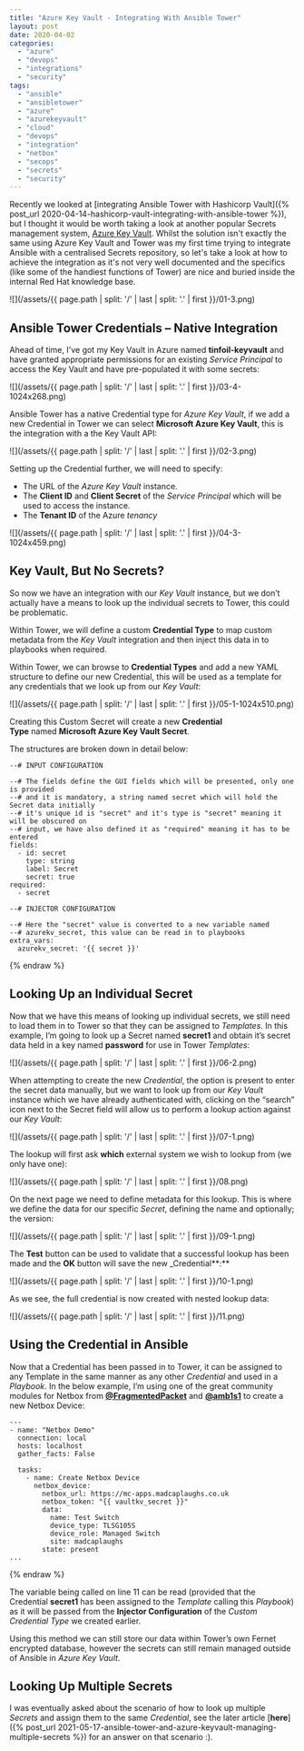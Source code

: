 ```yaml
---
title: "Azure Key Vault - Integrating With Ansible Tower"
layout: post
date: 2020-04-02
categories: 
  - "azure"
  - "devops"
  - "integrations"
  - "security"
tags: 
  - "ansible"
  - "ansibletower"
  - "azure"
  - "azurekeyvault"
  - "cloud"
  - "devops"
  - "integration"
  - "netbox"
  - "secops"
  - "secrets"
  - "security"
---
```


Recently we looked at [integrating Ansible Tower with Hashicorp Vault]({% post_url 2020-04-14-hashicorp-vault-integrating-with-ansible-tower %}), but I thought it would be worth taking a look at another popular Secrets management system, [Azure Key Vault](https://azure.microsoft.com/en-gb/services/key-vault/). Whilst the solution isn't exactly the same using Azure Key Vault and Tower was my first time trying to integrate Ansible with a centralised Secrets repository, so let's take a look at how to achieve the integration as it's not very well documented and the specifics (like some of the handiest functions of Tower) are nice and buried inside the internal Red Hat knowledge base.

![](/assets/{{ page.path | split: '/' | last | split: '.' | first }}/01-3.png)

## Ansible Tower Credentials – Native Integration

Ahead of time, I've got my Key Vault in Azure named **tinfoil-keyvault** and have granted appropriate permissions for an existing _Service Principal_ to access the Key Vault and have pre-populated it with some secrets:

![](/assets/{{ page.path | split: '/' | last | split: '.' | first }}/03-4-1024x268.png)

Ansible Tower has a native Credential type for _Azure Key Vault_, if we add a new Credential in Tower we can select **Microsoft Azure Key Vault**, this is the integration with a the Key Vault API:

![](/assets/{{ page.path | split: '/' | last | split: '.' | first }}/02-3.png)

Setting up the Credential further, we will need to specify:

- The URL of the _Azure Key Vault_ instance.
- The **Client ID** and **Client Secret** of the _Service Principal_ which will be used to access the instance.
- The **Tenant ID** of the Azure _tenancy_

![](/assets/{{ page.path | split: '/' | last | split: '.' | first }}/04-3-1024x459.png)

## Key Vault, But No Secrets?

So now we have an integration with our _Key Vault_ instance, but we don’t actually have a means to look up the individual secrets to Tower, this could be problematic.

Within Tower, we will define a custom **Credential Type** to map custom metadata from the _Key Vault_ integration and then inject this data in to playbooks when required.

Within Tower, we can browse to **Credential Types** and add a new YAML structure to define our new Credential, this will be used as a template for any credentials that we look up from our _Key Vault_:

![](/assets/{{ page.path | split: '/' | last | split: '.' | first }}/05-1-1024x510.png)

Creating this Custom Secret will create a new **Credential Type** named **Microsoft Azure Key Vault Secret**.

The structures are broken down in detail below:

```yaml{% raw %}
--# INPUT CONFIGURATION

--# The fields define the GUI fields which will be presented, only one is provided
--# and it is mandatory, a string named secret which will hold the Secret data initially
--# it's unique id is "secret" and it's type is "secret" meaning it will be obscured on
--# input, we have also defined it as "required" meaning it has to be entered
fields:
  - id: secret 
    type: string
    label: Secret
    secret: true
required:
  - secret

--# INJECTOR CONFIGURATION

--# Here the "secret" value is converted to a new variable named
--# azurekv_secret, this value can be read in to playbooks
extra_vars:
  azurekv_secret: '{{ secret }}'
```
{% endraw %}

## Looking Up an Individual Secret

Now that we have this means of looking up individual secrets, we still need to load them in to Tower so that they can be assigned to _Templates_. In this example, I’m going to look up a Secret named **secret1** and obtain it’s secret data held in a key named **password** for use in Tower _Templates_:

![](/assets/{{ page.path | split: '/' | last | split: '.' | first }}/06-2.png)

When attempting to create the new _Credential_, the option is present to enter the secret data manually, but we want to look up from our _Key Vault_ instance which we have already authenticated with, clicking on the “search” icon next to the Secret field will allow us to perform a lookup action against our _Key Vault_:

![](/assets/{{ page.path | split: '/' | last | split: '.' | first }}/07-1.png)

The lookup will first ask **which** external system we wish to lookup from (we only have one):

![](/assets/{{ page.path | split: '/' | last | split: '.' | first }}/08.png)

On the next page we need to define metadata for this lookup. This is where we define the data for our specific _Secret_, defining the name and optionally; the version:

![](/assets/{{ page.path | split: '/' | last | split: '.' | first }}/09-1.png)

The **Test** button can be used to validate that a successful lookup has been made and the **OK** button will save the new _Credential**:**

![](/assets/{{ page.path | split: '/' | last | split: '.' | first }}/10-1.png)

As we see, the full credential is now created with nested lookup data:

![](/assets/{{ page.path | split: '/' | last | split: '.' | first }}/11.png)

## Using the Credential in Ansible

Now that a Credential has been passed in to Tower, it can be assigned to any Template in the same manner as any other _Credential_ and used in a _Playbook_. In the below example, I’m using one of the great community modules for Netbox from [**@FragmentedPacket**](https://github.com/FragmentedPacket) and [**@amb1s1**](https://github.com/amb1s1) to create a new Netbox Device:

```yaml{% raw %}
---
- name: "Netbox Demo"
  connection: local
  hosts: localhost
  gather_facts: False

  tasks:
    - name: Create Netbox Device
      netbox_device:
        netbox_url: https://mc-apps.madcaplaughs.co.uk
        netbox_token: "{{ vaultkv_secret }}"
        data:
          name: Test Switch
          device_type: TLSG105S
          device_role: Managed Switch
          site: madcaplaughs
        state: present
...
```
{% endraw %}

The variable being called on line 11 can be read (provided that the Credential **secret1** has been assigned to the _Template_ calling this _Playbook_) as it will be passed from the **Injector Configuration** of the _Custom Credential Type_ we created earlier.

Using this method we can still store our data within Tower’s own Fernet encrypted database, however the secrets can still remain managed outside of Ansible in _Azure Key Vault_.

## Looking Up Multiple Secrets

I was eventually asked about the scenario of how to look up multiple _Secrets_ and assign them to the same _Credential_, see the later article [**here**]({% post_url 2021-05-17-ansible-tower-and-azure-keyvault-managing-multiple-secrets %}) for an answer on that scenario :).
